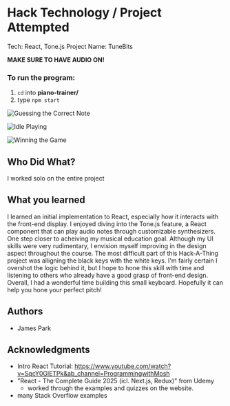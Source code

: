 # Hack Technology / Project Attempted
Tech: React, Tone.js
Project Name: TuneBits

**MAKE SURE TO HAVE AUDIO ON!**
### To run the program:
1) ```cd``` into **piano-trainer/**
2) type ```npm start```

![Guessing the Correct Note](./Screenshot1.png)

![Idle Playing](./Screenshot2.png)

![Winning the Game](./Screenshot3.png)


## Who Did What?
I worked solo on the entire project

## What you learned
I learned an initial implementation to React, especially how it interacts with the front-end display.
I enjoyed diving into the Tone.js feature, a React component that can play audio notes through customizable synthesizers. One step closer to acheiving my musical education goal. 
Although my UI skills were very rudimentary, I envision myself improving in the design aspect throughout the course. The most difficult part of this Hack-A-Thing project was alligning the black keys with the white keys. I'm fairly certain I overshot the logic behind it, but I hope to hone this skill with time and listening to others who already have a good grasp of front-end design. 
Overall, I had a wonderful time building this small keyboard. Hopefully it can help you hone your perfect pitch!

## Authors
- James Park

## Acknowledgments
- Intro React Tutorial: https://www.youtube.com/watch?v=SqcY0GlETPk&ab_channel=ProgrammingwithMosh
- "React - The Complete Guide 2025 (icl. Next.js, Redux)" from Udemy
    - worked through the examples and quizzes on the website.
- many Stack Overflow examples
